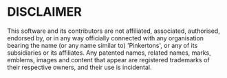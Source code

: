 # DISCLAIMER

This software and its contributors are not affiliated, associated, authorised, endorsed by, or in any way officially connected with any organisation bearing the name (or any name similar to) 'Pinkertons', or any of its subsidiaries or its affiliates.
Any patented names, related names, marks, emblems, images and content that appear are registered trademarks of their respective owners, and their use is incidental.
